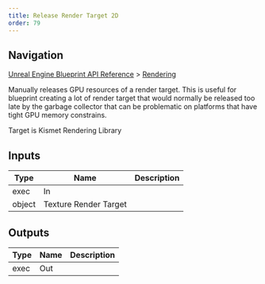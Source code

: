 ```yaml
---
title: Release Render Target 2D
order: 79
---
```

## Navigation

[Unreal Engine Blueprint API Reference](https://dev.epicgames.com/documentation/en-us/unreal-engine/BlueprintAPI) > [Rendering](https://dev.epicgames.com/documentation/en-us/unreal-engine/BlueprintAPI/Rendering)

Manually releases GPU resources of a render target. This is useful for blueprint creating a lot of render target that would
normally be released too late by the garbage collector that can be problematic on platforms that have tight GPU memory constrains.

Target is Kismet Rendering Library

## Inputs

| Type | Name | Description |
| --- | --- | --- |
| exec | In |  |
| object | Texture Render Target |  |

## Outputs

| Type | Name | Description |
| --- | --- | --- |
| exec | Out |  |

